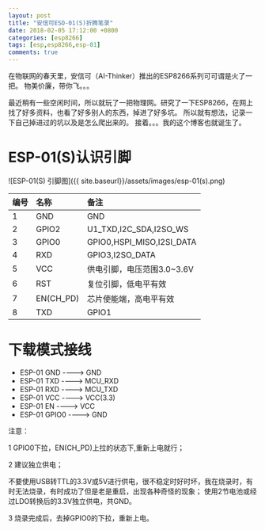 ```yaml
---
layout: post
title: "安信可ESO-01(S)折腾笔录"
date: 2018-02-05 17:12:00 +0800
categories: [esp8266]
tags: [esp,esp8266,esp-01]
comments: true
---
```



在物联网的春天里，安信可（AI-Thinker）推出的ESP8266系列可可谓是火了一把。
物美价廉，带你飞。。。

最近稍有一些空闲时间，所以就玩了一把物理网。研究了一下ESP8266，在网上找了好多资料，也看了好多别人的东西，掉进了好多坑。
所以就有想法，记录一下自己掉进过的坑以及是怎么爬出来的。
接着。。。我的这个博客也就诞生了。


ESP-01(S)认识引脚
============

![ESP-01(S) 引脚图]({{ site.baseurl}}/assets/images/esp-01(s).png)

|编号|名称|备注|
|:---|:---|:---|
|1|GND|GND|
|2|GPIO2|U1_TXD,I2C_SDA,I2SO_WS|
|3|GPIO0|GPIO0,HSPI_MISO,I2SI_DATA|
|4|RXD|GPIO3,I2SO_DATA|
|5|VCC|供电引脚，电压范围3.0~3.6V|
|6|RST|复位引脚，低电平有效|
|7|EN(CH_PD)|芯片使能端，高电平有效|
|8|TXD|GPIO1|


下载模式接线
============

* ESP-01 GND    ---->   GND
* ESP-01 TXD    ---->   MCU_RXD
* ESP-01 RXD    ---->   MCU_TXD
* ESP-01 VCC    ---->   VCC(3.3)
* ESP-01 EN     ---->   VCC
* ESP-01 GPIO0  ---->   GND

注意：

1 GPIO0下拉，EN(CH_PD)上拉的状态下,重新上电就行；

2 建议独立供电；

 不要使用USB转TTL的3.3V或5V进行供电，很不稳定时好时坏，我在烧录时，有时无法烧录，有时成功了但是老是重启，出现各种奇怪的现象；
 使用2节电池或经过LDO转换后的3.3V独立供电，共GND。

3 烧录完成后，去掉GPIO0的下拉，重新上电。
